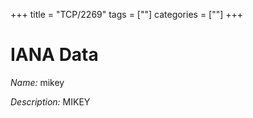 +++
title = "TCP/2269"
tags = [""]
categories = [""]
+++

# IANA Data

_Name:_ mikey

_Description:_ MIKEY

